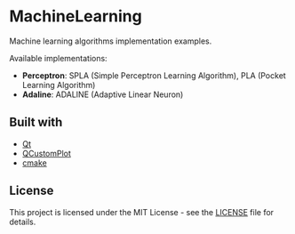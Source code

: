 # MachineLearning

Machine learning algorithms implementation examples.

Available implementations:
 - __Perceptron__: SPLA (Simple Perceptron Learning Algorithm), PLA (Pocket Learning Algorithm)
 - __Adaline__: ADALINE (Adaptive Linear Neuron)

## Built with
* [Qt](https://www.qt.io)
* [QCustomPlot](https://www.qcustomplot.com)
* [cmake](https://cmake.org)

## License
This project is licensed under the MIT License - see the [LICENSE](LICENSE) file for details.
